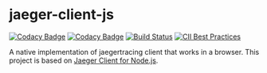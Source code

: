 # jaeger-client-js

[![Codacy Badge](https://api.codacy.com/project/badge/Grade/d7c9aab009e147d2b8e0e27e429c4fe8)](https://app.codacy.com/app/sagrath23/jaeger-client-js?utm_source=github.com&utm_medium=referral&utm_content=sagrath23/jaeger-client-js&utm_campaign=Badge_Grade_Settings)
[![Codacy Badge](https://api.codacy.com/project/badge/Coverage/6e48c8ce889247f4947b10a277bed85a)](https://www.codacy.com/app/sagrath23/jaeger-client-js?utm_source=github.com&amp;utm_medium=referral&amp;utm_content=sagrath23/jaeger-client-js&amp;utm_campaign=Badge_Coverage)
[![Build Status](https://travis-ci.org/sagrath23/jaeger-client-js.svg?branch=master)](https://travis-ci.org/sagrath23/jaeger-client-js)
[![CII Best Practices](https://bestpractices.coreinfrastructure.org/projects/2309/badge)](https://bestpractices.coreinfrastructure.org/projects/2309)

A native implementation of jaegertracing client that works in a browser.
This project is based on [Jaeger Client for Node.js](https://github.com/jaegertracing/jaeger-client-node).
